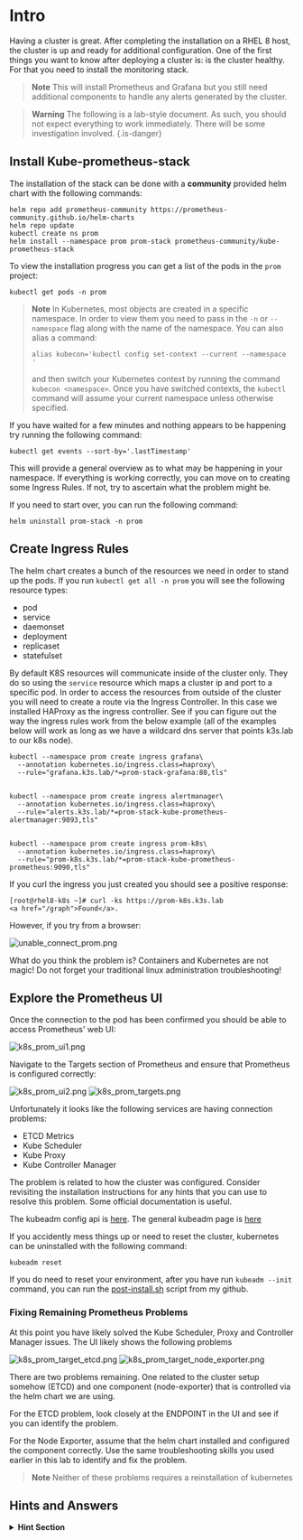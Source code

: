# Intro

Having a cluster is great. After completing the installation on a RHEL 8 host, the cluster is up and ready for additional configuration. One of the first things you want to know after deploying a cluster is: is the cluster healthy. For that you need to install the monitoring stack. 

> **Note**
>  This will install Prometheus and Grafana but you still need additional components to handle any alerts generated by the cluster.

> **Warning**
> The following is a lab-style document. As such, you should not expect everything to work immediately. There will be some investigation involved.
{.is-danger}



## Install Kube-prometheus-stack

The installation of the stack can be done with a **community** provided helm chart with the following commands:

```
helm repo add prometheus-community https://prometheus-community.github.io/helm-charts
helm repo update
kubectl create ns prom
helm install --namespace prom prom-stack prometheus-community/kube-prometheus-stack
```

To view the installation progress you can get a list of the pods in the `prom` project:

```
kubectl get pods -n prom
```

> **Note**
> In Kubernetes, most objects are created in a specific namespace. In order to view them you need to pass in the `-n` or `--namespace` flag along with the name of the namespace. You can also alias a command:
>```
>alias kubecon='kubectl config set-context --current --namespace '
>```
> and then switch your Kubernetes context by running the command `kubecon <namespace>`. Once you have switched contexts, the `kubectl` command will assume your current namespace unless otherwise specified.


If you have waited for a few minutes and nothing appears to be happening try running the following command:

```
kubectl get events --sort-by='.lastTimestamp'
```

This will provide a general overview as to what may be happening in your namespace. If everything is working correctly, you can move on to creating some Ingress Rules. If not, try to ascertain what the problem might be.

If you need to start over, you can run the following command:

```
helm uninstall prom-stack -n prom
```


## Create Ingress Rules

The helm chart creates a bunch of the resources we need in order to stand up the pods. If you run `kubectl get all -n prom` you will see the following resource types:

* pod
* service
* daemonset
* deployment
* replicaset
* statefulset 

By default K8S resources will communicate inside of the cluster only. They do so using the `service` resource which maps a cluster ip and port to a specific pod. In order to access the resources from outside of the cluster you will need to create a route via the Ingress Controller. In this case we installed HAProxy as the ingress controller. See if you can figure out the way the ingress rules work from the below example (all of the examples below will work as long as we have a wildcard dns server that points k3s.lab to our k8s node).

```
kubectl --namespace prom create ingress grafana\
  --annotation kubernetes.io/ingress.class=haproxy\
  --rule="grafana.k3s.lab/*=prom-stack-grafana:80,tls"


kubectl --namespace prom create ingress alertmanager\
  --annotation kubernetes.io/ingress.class=haproxy\
  --rule="alerts.k3s.lab/*=prom-stack-kube-prometheus-alertmanager:9093,tls"


kubectl --namespace prom create ingress prom-k8s\
  --annotation kubernetes.io/ingress.class=haproxy\
  --rule="prom-k8s.k3s.lab/*=prom-stack-kube-prometheus-prometheus:9090,tls"
```

If you curl the ingress you just created you should see a positive response:

```
[root@rhel8-k8s ~]# curl -ks https://prom-k8s.k3s.lab
<a href="/graph">Found</a>.
```

However, if you try from a browser:

![unable_connect_prom.png](unable_connect_prom.png)


What do you think the problem is? Containers and Kubernetes are not magic! Do not forget your traditional linux administration troubleshooting!


## Explore the Prometheus UI

Once the connection to the pod has been confirmed you should be able to access Prometheus' web UI:

![k8s_prom_ui1.png](k8s_prom_ui1.png)

Navigate to the Targets section of Prometheus and ensure that Prometheus is configured correctly:

![k8s_prom_ui2.png](k8s_prom_ui2.png)
![k8s_prom_targets.png](k8s_prom_targets.png)

Unfortunately it looks like the following services are having connection problems:

* ETCD Metrics
* Kube Scheduler
* Kube Proxy
* Kube Controller Manager

The problem is related to how the cluster was configured. Consider revisiting the installation instructions for any hints that you can use to resolve this problem. Some official documentation is useful. 

The kubeadm config api is [here](https://kubernetes.io/docs/reference/config-api/kubeadm-config.v1beta2/).
The general kubeadm page is [here](https://kubernetes.io/docs/reference/setup-tools/kubeadm/kubeadm-config/)

If you accidently mess things up or need to reset the cluster, kubernetes can be uninstalled with the following command:

```
kubeadm reset
```

If you do need to reset your environment, after you have run `kubeadm --init` command, you can run the [post-install.sh](https://github.com/stratus-ss/k8s-tools/blob/main/k8s_install_scripts/post-install-setup.sh) script from my github.

### Fixing Remaining Prometheus Problems

At this point you have likely solved the Kube Scheduler, Proxy and Controller Manager issues. The UI likely shows the following problems

![k8s_prom_target_etcd.png](k8s_prom_target_etcd.png)
![k8s_prom_target_node_exporter.png](k8s_prom_target_node_exporter.png)

There are two problems remaining. One related to the cluster setup somehow (ETCD) and one component (node-exporter) that is controlled via the helm chart we are using.

For the ETCD problem, look closely at the ENDPOINT in the UI and see if you can identify the problem.

For the Node Exporter, assume that the helm chart installed and configured the component correctly. Use the same troubleshooting skills you used earlier in this lab to identify and fix the problem.

> **Note**
> Neither of these problems requires a reinstallation of kubernetes


## Hints and Answers

<details>
  <summary><b>Hint Section</b></summary>
  	<details>
      <summary><b>HINT 1: Untolerated Taint</b></summary>
      In order to examin the tains on a node you can run

  ```
      kubectl describe node rhel8-k8s.k3s.lab |grep Taint
  ```

  </details>
  <details>
    <summary><b>SPOILER 1: Untolerated Taint</b></summary>
    Examining the events in the namespace shows the problem as seen below.  The output indicates that we need to remove the taint from our nodes. This is generally something you do in a constrained cluster. In a normal production sized cluster you would likely not have this specific problem. The second command below will remove the taint
    
```
   kubectl get events --sort-by='.lastTimestamp'
LAST SEEN   TYPE      REASON             OBJECT                                                  MESSAGE
103s        Warning   FailedScheduling   pod/prom-stack-kube-prometheus-admission-create-6dvv5   0/1 nodes are available: 1 node(s) had untolerated taint {node-role.kubernetes.io/control-plane: }. preemption: 0/1 nodes are available: 1 Preemption is not helpful for scheduling.
 
kubectl taint nodes --all node-role.kubernetes.io/control-plane-
``` 
  </details>
  <details>
    <summary><b>HINT 2: Troubleshoot Browser Connection</b></summary>
    If you can connect to the service from inside of the cluster, you know that the pod and software is working correctly. The connection problem is between your VM and your host. Assuming the host can connect properly to the VM (ssh for example), you could try investigating whether or not you can connect to the vm. You could also check what services are accessible from the host.
  </details>
  <details>
    <summary><b>SPOILER 2: Troubleshoot Browser Connection</b></summary>
    You can try scanning the ports with something like *nmap* from your laptop or an external host. You should discover that port 80 **and** 443 are missing from the scan. Open them in the firewall and try again. You should now be able to connect from your browser.
		For RHEL based systems:
    
```
sudo firewall-cmd --zone=public --add-service=https --permanent
sudo firewall-cmd --zone=public --add-service=http --permanent
sudo firewall-cmd --reload
```
    
For Ubuntu:

```
sudo ufw allow 443/tcp
sudo ufw allow 80/tcp
```
  </details>
	<details>
    <summary><b>HINT 3: Reinstall Kubernetes</b></summary>
    During the installation of K8S, our config file had a decent amount of information set in it that we needed to be successful, including setting the <b>listen-metrics-url</b> to listen on any interface <b>0.0.0.0</b>. The default for the the <b>listen-</b> options is to listen on local host. As you saw in the prometheus web interface, the controller-manager, the kube-proxy and the scheduler all are not reporting properly. That is because they are still bound to local host. See if you can find the options to bind these to <b>0.0.0.0</b> inside of your <b>kubeadmcfg.conf</b> file.
  </details>
  <details>
    <summary><b>Spoiler3: Completed kubeadmcfg.conf</b></summary>
    Below is the kubeadmcfg with the proper options included.
    
```
apiVersion: "kubeadm.k8s.io/v1beta3"
kind: InitConfiguration
nodeRegistration:
    name: rhel8-k8s.k3s.lab
localAPIEndpoint:
    advertiseAddress: 192.168.99.45
---
apiVersion: "kubeadm.k8s.io/v1beta3"
kind: ClusterConfiguration
etcd:
  local:
    serverCertSANs:
    - "192.168.99.45"
    peerCertSANs:
    - "192.168.99.45"
    extraArgs:
      initial-cluster: rhel8-k8s.k3s.lab=https://192.168.99.45:2380
      initial-cluster-state: new
      name: rhel8-k8s.k3s.lab
      listen-peer-urls: https://192.168.99.45:2380
      listen-client-urls: https://192.168.99.45:2379
      advertise-client-urls: https://192.168.99.45:2379
      initial-advertise-peer-urls: https://192.168.99.45:2380
      metrics: extensive
      listen-metrics-urls: http://0.0.0.0:2381
apiServer:
   extraArgs:
     authorization-mode: Node,RBAC
   timeoutForControlPlane: 4m0s
networking:
   dnsDomain: cluster.local
   podSubnet: 10.16.0.0/16
   serviceSubnet: 10.96.0.0/12
controllerManager:
    extraArgs:
      bind-address: 0.0.0.0
scheduler:
    extraArgs:
      bind-address: 0.0.0.0
---
apiVersion: "kubeproxy.config.k8s.io/v1alpha1"
kind: KubeProxyConfiguration
metricsBindAddress: 0.0.0.0
```
  </details>
 <details>
  <summary><b>Hint 4: ETCD Metrics Port</b></summary>
  Most helm charts can have their values overridden in an external file. In this case, there is a mismatch between the port that the helm chart expects ETCD metrics and where the kubeadm command installs them. Adjust the port that the helm chart is polling.
</details>
<details>
  <summary><b>SPOILER 4: ETCD Metrics Port</b></summary>
  The contents of the helm chart over rides have the following conent and the subsequent commands to reinstall the helm chart are below, don't forget to open the firewall port as well!
  
```
kubeEtcd:
  enabled: true
  service:
    enabled: true
    port: 2381
    targetPort: 2381
```

```
#if you need to remove the helm chart run the following
helm uninstall --namespace prom prom-stack
kubectl create ns prom
helm install   --namespace prom prom-stack -f prom_custom_values.yaml   prom-stack prometheus-community/kube-prometheus-stack
```

The firewall on RHEL based systems:

```
sudo firewall-cmd --zone=public --add-port=2381/tcp --permanent
sudo firewall-cmd --reload
```

For Ubuntu:

```
sudo ufw allow 2381/tcp
```

  </details>
  <details>
    <summary><b>Hint 5: Node Exporter</b></summary>
    Try connecting to the node exporter from the kubernetes host. If you can connect to the service from inside of the cluster, you know that the pod and software is working correctly. The solution for this problem is similar to another problem you had earlier.
  </details>
  <details>
    <summary><b>SPOILER 5: Node Exporter</b></summary>
    As with the browser connection problem, the issue is with the firewall. You need to open port 9100 so that prometheus can connect to the node-exporter

For RHEL based systems:
    
```
sudo firewall-cmd --zone=public --add-port=9100/tcp --permanent
sudo firewall-cmd --reload
```

For Ubuntu:

```
sudo ufw allow 9100/tcp
```
  </details>
